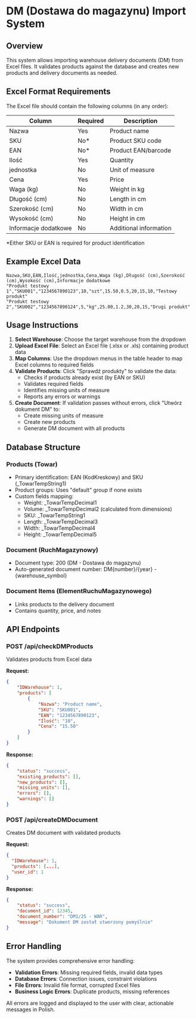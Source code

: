 # DM (Dostawa do magazynu) Import System

## Overview

This system allows importing warehouse delivery documents (DM) from Excel files. It validates products against the database and creates new products and delivery documents as needed.

## Excel Format Requirements

The Excel file should contain the following columns (in any order):

| Column               | Required | Description            |
| -------------------- | -------- | ---------------------- |
| Nazwa                | Yes      | Product name           |
| SKU                  | No\*     | Product SKU code       |
| EAN                  | No\*     | Product EAN/barcode    |
| Ilość                | Yes      | Quantity               |
| jednostka            | No       | Unit of measure        |
| Cena                 | Yes      | Price                  |
| Waga (kg)            | No       | Weight in kg           |
| Długość (cm)         | No       | Length in cm           |
| Szerokość (cm)       | No       | Width in cm            |
| Wysokość (cm)        | No       | Height in cm           |
| Informacje dodatkowe | No       | Additional information |

\*Either SKU or EAN is required for product identification

## Example Excel Data

```
Nazwa,SKU,EAN,Ilość,jednostka,Cena,Waga (kg),Długość (cm),Szerokość (cm),Wysokość (cm),Informacje dodatkowe
"Produkt testowy 1","SKU001","1234567890123",10,"szt",15.50,0.5,20,15,10,"Testowy produkt"
"Produkt testowy 2","SKU002","1234567890124",5,"kg",25.00,1.2,30,20,15,"Drugi produkt"
```

## Usage Instructions

1. **Select Warehouse**: Choose the target warehouse from the dropdown
2. **Upload Excel File**: Select an Excel file (.xlsx or .xls) containing product data
3. **Map Columns**: Use the dropdown menus in the table header to map Excel columns to required fields
4. **Validate Products**: Click "Sprawdź produkty" to validate the data:
    - Checks if products already exist (by EAN or SKU)
    - Validates required fields
    - Identifies missing units of measure
    - Reports any errors or warnings
5. **Create Document**: If validation passes without errors, click "Utwórz dokument DM" to:
    - Create missing units of measure
    - Create new products
    - Generate DM document with all products

## Database Structure

### Products (Towar)

-   Primary identification: EAN (KodKreskowy) and SKU (\_TowarTempString1)
-   Product groups: Uses "default" group if none exists
-   Custom fields mapping:
    -   Weight: \_TowarTempDecimal1
    -   Volume: \_TowarTempDecimal2 (calculated from dimensions)
    -   SKU: \_TowarTempString1
    -   Length: \_TowarTempDecimal3
    -   Width: \_TowarTempDecimal4
    -   Height: \_TowarTempDecimal5

### Document (RuchMagazynowy)

-   Document type: 200 (DM - Dostawa do magazynu)
-   Auto-generated document number: DM{number}/{year} - {warehouse_symbol}

### Document Items (ElementRuchuMagazynowego)

-   Links products to the delivery document
-   Contains quantity, price, and notes

## API Endpoints

### POST /api/checkDMProducts

Validates products from Excel data

**Request:**

```json
{
    "IDWarehouse": 1,
    "products": [
        {
            "Nazwa": "Product name",
            "SKU": "SKU001",
            "EAN": "1234567890123",
            "Ilość": "10",
            "Cena": "15.50"
        }
    ]
}
```

**Response:**

```json
{
    "status": "success",
    "existing_products": [],
    "new_products": [],
    "missing_units": [],
    "errors": [],
    "warnings": []
}
```

### POST /api/createDMDocument

Creates DM document with validated products

**Request:**

```json
{
  "IDWarehouse": 1,
  "products": [...],
  "user_id": 1
}
```

**Response:**

```json
{
    "status": "success",
    "document_id": 12345,
    "document_number": "DM1/25 - WAR",
    "message": "Dokument DM został utworzony pomyślnie"
}
```

## Error Handling

The system provides comprehensive error handling:

-   **Validation Errors**: Missing required fields, invalid data types
-   **Database Errors**: Connection issues, constraint violations
-   **File Errors**: Invalid file format, corrupted Excel files
-   **Business Logic Errors**: Duplicate products, missing references

All errors are logged and displayed to the user with clear, actionable messages in Polish.

